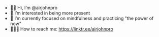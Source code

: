 - 👋🏻 Hi, I’m @airjohnpro
- 👀 I’m interested in being more present
- 🌱 I’m currently focused on mindfulness and practicing "the power of now"
- 👨🏼‍💻 How to reach me: https://linktr.ee/airjohnpro

<!---
airjohnpro/airjohnpro is a ✨ special ✨ repository because its `README.md` (this file) appears on your GitHub profile.
You can click the Preview link to take a look at your changes.
--->
